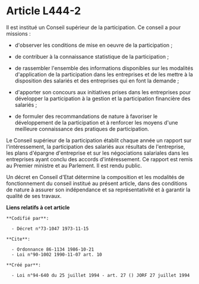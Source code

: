 # Article L444-2

Il est institué un Conseil supérieur de la participation. Ce conseil a pour missions :

- d'observer les conditions de mise en oeuvre de la participation ;

- de contribuer à la connaissance statistique de la participation ;

- de rassembler l'ensemble des informations disponibles sur les modalités d'application de la participation dans les
entreprises et de les mettre à la disposition des salariés et des entreprises qui en font la demande ;

- d'apporter son concours aux initiatives prises dans les entreprises pour développer la participation à la gestion et la
participation financière des salariés ;

- de formuler des recommandations de nature à favoriser le développement de la participation et à renforcer les moyens d'une
meilleure connaissance des pratiques de participation.

Le Conseil supérieur de la participation établit chaque année un rapport sur l'intéressement, la participation des salariés
aux résultats de l'entreprise, les plans d'épargne d'entreprise et sur les négociations salariales dans les entreprises ayant
conclu des accords d'intéressement. Ce rapport est remis au Premier ministre et au Parlement. Il est rendu public.

Un décret en Conseil d'Etat détermine la composition et les modalités de fonctionnement du conseil institué au présent
article, dans des conditions de nature à assurer son indépendance et sa représentativité et à garantir la qualité de ses
travaux.

**Liens relatifs à cet article**

	**Codifié par**:

	  - Décret n°73-1047 1973-11-15

	**Cite**:

	  - Ordonnance 86-1134 1986-10-21
	  - Loi n°90-1002 1990-11-07 art. 10

	**Créé par**:

	  - Loi n°94-640 du 25 juillet 1994 - art. 27 () JORF 27 juillet 1994
